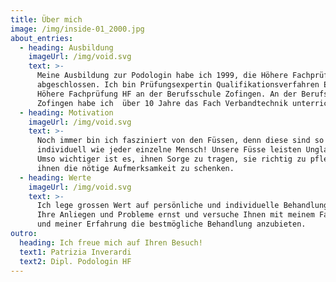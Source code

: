 ```yaml
---
title: Über mich
image: /img/inside-01_2000.jpg
about_entries:
  - heading: Ausbildung
    imageUrl: /img/void.svg
    text: >-
      Meine Ausbildung zur Podologin habe ich 1999, die Höhere Fachprüfung 2004
      abgeschlossen. Ich bin Prüfungsexpertin Qualifikationsverfahren EFZ und
      Höhere Fachprüfung HF an der Berufsschule Zofingen. An der Berufsschule
      Zofingen habe ich  über 10 Jahre das Fach Verbandtechnik unterrichtet.
  - heading: Motivation
    imageUrl: /img/void.svg
    text: >-
      Noch immer bin ich fasziniert von den Füssen, denn diese sind so
      individuell wie jeder einzelne Mensch! Unsere Füsse leisten Unglaubliches.
      Umso wichtiger ist es, ihnen Sorge zu tragen, sie richtig zu pflegen und
      ihnen die nötige Aufmerksamkeit zu schenken.
  - heading: Werte
    imageUrl: /img/void.svg
    text: >-
      Ich lege grossen Wert auf persönliche und individuelle Behandlungen, nehme
      Ihre Anliegen und Probleme ernst und versuche Ihnen mit meinem Fachwissen
      und meiner Erfahrung die bestmögliche Behandlung anzubieten.
outro:
  heading: Ich freue mich auf Ihren Besuch!
  text1: Patrizia Inverardi
  text2: Dipl. Podologin HF
---
```

